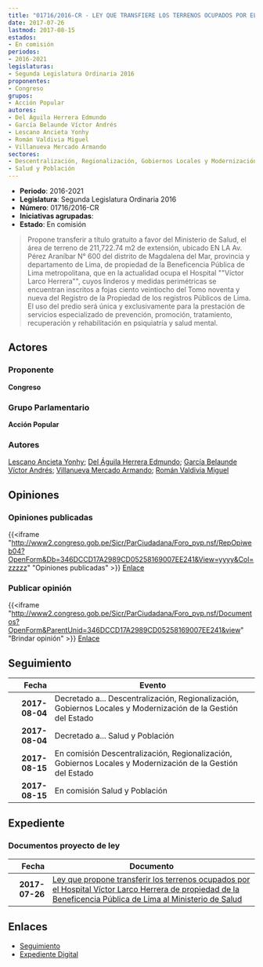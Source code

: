 ```yaml
---
title: "01716/2016-CR - LEY QUE TRANSFIERE LOS TERRENOS OCUPADOS POR EL HOSPITAL VÍCTOR LARCO HERRERA AL MINISTERIO DE SALUD"
date: 2017-07-26
lastmod: 2017-08-15
estados:
- En comisión
periodos:
- 2016-2021
legislaturas:
- Segunda Legislatura Ordinaria 2016
proponentes:
- Congreso
grupos:
- Acción Popular
autores:
- Del Águila Herrera Edmundo
- García Belaunde Víctor Andrés
- Lescano Ancieta Yonhy
- Román Valdivia Miguel
- Villanueva Mercado Armando
sectores:
- Descentralización, Regionalización, Gobiernos Locales y Modernización de la Gestión del Estado
- Salud y Población
---
```

- **Periodo**: 2016-2021
- **Legislatura**: Segunda Legislatura Ordinaria 2016
- **Número**: 01716/2016-CR
- **Iniciativas agrupadas**: 
- **Estado**: En comisión

> Propone transferir a título gratuito a favor del Ministerio de Salud, el área de terreno de 211,722.74 m2 de extensión, ubicado EN LA Av. Pérez Araníbar N° 600 del distrito de Magdalena del Mar, provincia y departamento de Lima, de propiedad de la Beneficencia Pública de Lima metropolitana, que en la actualidad ocupa el Hospital ""Víctor Larco Herrera"", cuyos linderos y medidas perimétricas se encuentran inscritos a fojas ciento veintiocho del Tomo noventa y nueva del Registro de la Propiedad de los registros Públicos de Lima. El uso del predio será única y exclusivamente para la prestación de servicios especializado de prevención, promoción, tratamiento, recuperación y rehabilitación en psiquiatría y salud mental.


## Actores

### Proponente

**Congreso**

### Grupo Parlamentario

**Acción Popular**

### Autores

[Lescano Ancieta Yonhy](mailto:mailto:ylescano@congreso.gob.pe); [Del Águila Herrera Edmundo](mailto:mailto:edelaguila@congreso.gob.pe); [García Belaunde Víctor Andrés](mailto:mailto:vgarciabelaunde@congreso.gob.pe); [Villanueva Mercado Armando](mailto:mailto:avillanuevam@congreso.gob.pe); [Román Valdivia Miguel](mailto:mailto:mroman@congreso.gob.pe)

## Opiniones

### Opiniones publicadas

{{<iframe "http://www2.congreso.gob.pe/Sicr/ParCiudadana/Foro_pvp.nsf/RepOpiweb04?OpenForm&Db=346DCCD17A2989CD05258169007EE241&View=yyyy&Col=zzzzz" "Opiniones publicadas" >}}
[Enlace](http://www2.congreso.gob.pe/Sicr/ParCiudadana/Foro_pvp.nsf/RepOpiweb04?OpenForm&Db=346DCCD17A2989CD05258169007EE241&View=yyyy&Col=zzzzz)

### Publicar opinión

{{<iframe "http://www2.congreso.gob.pe/Sicr/ParCiudadana/Foro_pvp.nsf/Documentos?OpenForm&ParentUnid=346DCCD17A2989CD05258169007EE241&view" "Brindar opinión" >}}
[Enlace](http://www2.congreso.gob.pe/Sicr/ParCiudadana/Foro_pvp.nsf/Documentos?OpenForm&ParentUnid=346DCCD17A2989CD05258169007EE241&view)


## Seguimiento

| Fecha | Evento |
|------:|--------|
| **2017-08-04** | Decretado a... Descentralización, Regionalización, Gobiernos Locales y Modernización de la Gestión del Estado |
| **2017-08-04** | Decretado a... Salud y Población |
| **2017-08-15** | En comisión Descentralización, Regionalización, Gobiernos Locales y Modernización de la Gestión del Estado |
| **2017-08-15** | En comisión Salud y Población |

## Expediente

### Documentos proyecto de ley

| Fecha | Documento |
|------:|-----------|
| **2017-07-26** | [Ley que propone transferir los terrenos ocupados por el Hospital Víctor Larco Herrera de propiedad de la Beneficencia Pública de Lima al Ministerio de Salud](http://www.leyes.congreso.gob.pe/Documentos/2016_2021/Proyectos_de_Ley_y_de_Resoluciones_Legislativas/PL0171620170726.PDF) |

## Enlaces

- [Seguimiento](http://www2.congreso.gob.pe/Sicr/TraDocEstProc/CLProLey2016.nsf/f7fff46988ca05b1052578e100829cc7/8b6eef39290b477405258169007c0b71?OpenDocument)
- [Expediente Digital](http://www2.congreso.gob.pe/Sicr/TraDocEstProc/Expvirt_2011.nsf/visbusqptramdoc1621/01716?opendocument)

